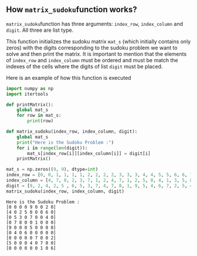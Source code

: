 ## How `matrix_sudoku`function works?

`matrix_sudoku`function has three arguments: `index_row`, `index_column` and `digit`. All three are list type. 

This function initializes the sudoku matrix `mat_s` (which initially contains only zeros) with the digits corresponding to the sudoku problem we want to solve and then print the matrix. It is important to mention that the elements of `index_row` and `index_column` must be ordered and must be match the indexes of the cells where the digits of list `digit` must be placed.

Here is an example of how this function is executed

```python
import numpy as np
import itertools

def printMatrix():
    global mat_s
    for row in mat_s:
        print(row)

def matrix_sudoku(index_row, index_column, digit):
    global mat_s
    print("Here is the Sudoku Problem :")
    for i in range(len(digit)):
        mat_s[index_row[i]][index_column[i]] = digit[i]
    printMatrix()

mat_s = np.zeros((9, 9), dtype=int)
index_row = [0, 0, 1, 1, 1, 1, 2, 2, 2, 2, 3, 3, 3, 4, 4, 5, 5, 6, 6, 7, 7, 7, 8, 8]
index_column = [4, 7, 0, 2, 3, 7, 1, 2, 4, 7, 1, 2, 5, 0, 4, 1, 3, 5, 8, 0, 4, 6, 6, 8]
digit = [9, 2, 4, 2, 5 , 6, 5, 3, 7, 4, 7, 8, 1, 9, 5, 4, 6, 7, 2, 5, 4, 7, 1, 6]
matrix_sudoku(index_row, index_column, digit)
```
```
Here is the Sudoku Problem :
[0 0 0 0 9 0 0 2 0]
[4 0 2 5 0 0 0 6 0]
[0 5 3 0 7 0 0 4 0]
[0 7 8 0 0 1 0 0 0]
[9 0 0 0 5 0 0 0 0]
[0 4 0 6 0 0 0 0 0]
[0 0 0 0 0 7 0 0 2]
[5 0 0 0 4 0 7 0 0]
[0 0 0 0 0 0 1 0 6]
```

